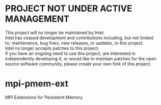 # PROJECT NOT UNDER ACTIVE MANAGEMENT #  
This project will no longer be maintained by Intel.  
Intel has ceased development and contributions including, but not limited to, maintenance, bug fixes, new releases, or updates, to this project.  
Intel no longer accepts patches to this project.  
 If you have an ongoing need to use this project, are interested in independently developing it, or would like to maintain patches for the open source software community, please create your own fork of this project.  
  
# mpi-pmem-ext
MPI Extensions for Persistent Memory
